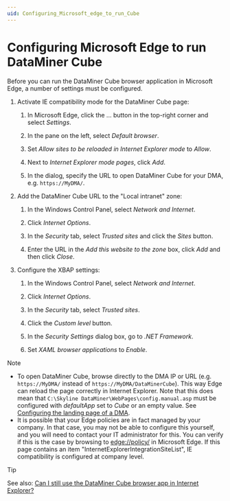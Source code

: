 ```yaml
---
uid: Configuring_Microsoft_edge_to_run_Cube
---
```


# Configuring Microsoft Edge to run DataMiner Cube

Before you can run the DataMiner Cube browser application in Microsoft Edge, a number of settings must be configured.

1. Activate IE compatibility mode for the DataMiner Cube page:

   1. In Microsoft Edge, click the ... button in the top-right corner and select *Settings*.

   1. In the pane on the left, select *Default browser*.

   1. Set *Allow sites to be reloaded in Internet Explorer mode* to *Allow*.

   1. Next to *Internet Explorer mode pages*, click *Add*.

   1. In the dialog, specify the URL to open DataMiner Cube for your DMA, e.g. `https://MyDMA/`.

1. Add the DataMiner Cube URL to the "Local intranet" zone:

   1. In the Windows Control Panel, select *Network and Internet*.

   1. Click *Internet Options*.

   1. In the *Security* tab, select *Trusted sites* and click the *Sites* button.

   1. Enter the URL in the *Add this website to the zone* box, click *Add* and then click *Close*.

1. Configure the XBAP settings:

   1. In the Windows Control Panel, select *Network and Internet*.

   1. Click *Internet Options*.

   1. In the *Security* tab, select *Trusted sites*.

   1. Click the *Custom level* button.

   1. In the *Security Settings* dialog box, go to *.NET Framework*.

   1. Set *XAML browser applications* to *Enable*.

> [!NOTE]
>
> - To open DataMiner Cube, browse directly to the DMA IP or URL (e.g. `https://MyDMA/` instead of `https://MyDMA/DataMinerCube`). This way Edge can reload the page correctly in Internet Explorer. Note that this does mean that `C:\Skyline DataMiner\WebPages\config.manual.asp` must be configured with *defaultApp* set to *Cube* or an empty value. See [Configuring the landing page of a DMA](xref:Configuring_the_landing_page).
> - It is possible that your Edge policies are in fact managed by your company. In that case, you may not be able to configure this yourself, and you will need to contact your IT administrator for this. You can verify if this is the case by browsing to <edge://policy/> in Microsoft Edge. If this page contains an item "InternetExplorerIntegrationSiteList", IE compatibility is configured at company level.

> [!TIP]
> See also: [Can I still use the DataMiner Cube browser app in Internet Explorer?](xref:DataMiner_client_applications#can-i-still-use-the-dataminer-cube-browser-app-in-internet-explorer)
